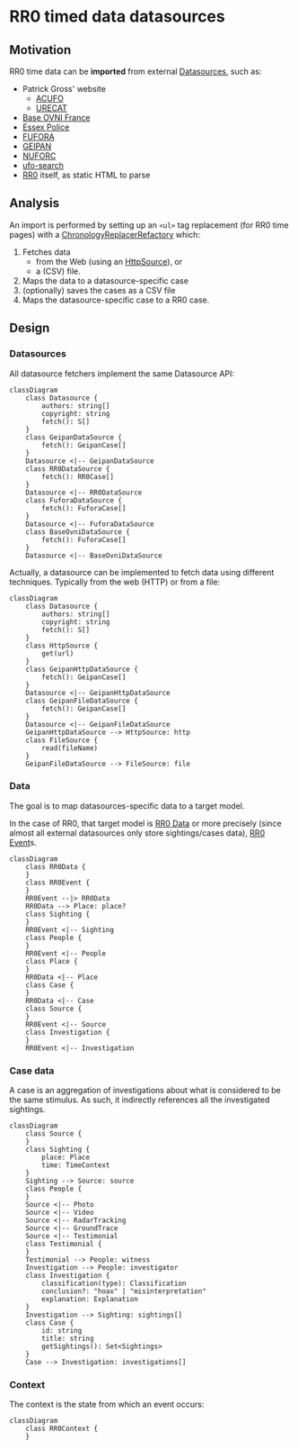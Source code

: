# RR0 timed data datasources

## Motivation

RR0 time data can be **imported** from external [Datasources](Datasource.ts), such as:

* Patrick Gross' website
    * [ACUFO](acufo)
    * [URECAT](urecat)
* [Base OVNI France](baseovnifrance)
* [Essex Police](essex-police)
* [FUFORA](fufora)
* [GEIPAN](../../org/eu/fr/cnes/geipan)
* [NUFORC](nuforc)
* [ufo-search](ufo-search)
* [RR0](rr0) itself, as static HTML to parse

## Analysis

An import is performed by setting up an `<ul>` tag replacement (for RR0 time pages) with a [ChronologyReplacerRefactory](ChronologyReplacerFactory.ts) which:

1. Fetches data
    - from the Web (using an [HttpSource](HttpSource.ts)), or
    - a (CSV) file.
1. Maps the data to a datasource-specific case
1. (optionally) saves the cases as a CSV file
1. Maps the datasource-specific case to a RR0 case.

## Design

### Datasources

All datasource fetchers implement the same Datasource API:

```mermaid
classDiagram
    class Datasource {
        authors: string[]
        copyright: string
        fetch(): S[]
    }
    class GeipanDataSource {
        fetch(): GeipanCase[]
    }
    Datasource <|-- GeipanDataSource
    class RR0DataSource {
        fetch(): RR0Case[]
    }
    Datasource <|-- RR0DataSource
    class FuforaDataSource {
        fetch(): FuforaCase[]
    }
    Datasource <|-- FuforaDataSource
    class BaseOvniDataSource {
        fetch(): FuforaCase[]
    }
    Datasource <|-- BaseOvniDataSource
```

Actually, a datasource can be implemented to fetch data using different techniques. Typically from the web (HTTP) or from a file:

```mermaid
classDiagram
    class Datasource {
        authors: string[]
        copyright: string
        fetch(): S[]
    }
    class HttpSource {
        get(url)
    }
    class GeipanHttpDataSource {
        fetch(): GeipanCase[]
    }
    Datasource <|-- GeipanHttpDataSource
    class GeipanFileDataSource {
        fetch(): GeipanCase[]
    }
    Datasource <|-- GeipanFileDataSource
    GeipanHttpDataSource --> HttpSource: http
    class FileSource {
        read(fileName)
    }
    GeipanFileDataSource --> FileSource: file
```

### Data

The goal is to map datasources-specific data to a target model.

In the case of RR0, that target model is [RR0 Data](../../data/README.md) or more precisely
(since almost all external datasources only store sightings/cases data), [RR0 Event](../../event/README.md)s.

```mermaid
classDiagram
    class RR0Data {
    }
    class RR0Event {
    }
    RR0Event --|> RR0Data
    RR0Data --> Place: place?
    class Sighting {
    }
    RR0Event <|-- Sighting
    class People {
    }
    RR0Event <|-- People
    class Place {
    }
    RR0Data <|-- Place
    class Case {
    }
    RR0Data <|-- Case
    class Source {
    }
    RR0Event <|-- Source
    class Investigation {
    }
    RR0Event <|-- Investigation
```

### Case data

A case is an aggregation of investigations about what is considered to be the same stimulus.
As such, it indirectly references all the investigated sightings.

```mermaid
classDiagram
    class Source {
    }
    class Sighting {
        place: Place
        time: TimeContext
    }
    Sighting --> Source: source
    class People {
    }
    Source <|-- Photo
    Source <|-- Video
    Source <|-- RadarTracking
    Source <|-- GroundTrace
    Source <|-- Testimonial
    class Testimonial {
    }
    Testimonial --> People: witness
    Investigation --> People: investigator
    class Investigation {
        classification(type): Classification
        conclusion?: "hoax" | "misinterpretation"
        explanation: Explanation
    }
    Investigation --> Sighting: sightings[]
    class Case {
        id: string
        title: string
        getSightings(): Set<Sightings>
    }
    Case --> Investigation: investigations[]
```

### Context

The context is the state from which an event occurs:

```mermaid
classDiagram
    class RR0Context {
    }
```
